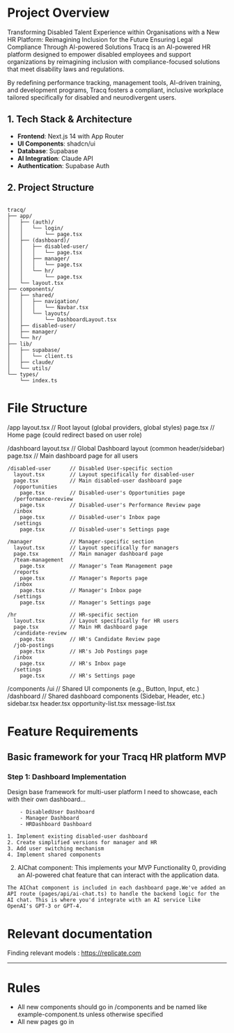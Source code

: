 # Project Overview

Transforming Disabled Talent Experience within Organisations with a New HR Platform:
Reimagining Inclusion for the Future Ensuring Legal Compliance Through AI-powered Solutions
Tracq is an AI-powered HR platform designed to empower disabled employees and
support organizations by reimagining inclusion with compliance-focused solutions that
meet disability laws and regulations.

By redefining performance tracking, management tools, AI-driven training, and development
programs, Tracq fosters a compliant, inclusive workplace tailored specifically for disabled and
neurodivergent users.

## 1. Tech Stack & Architecture
- **Frontend**: Next.js 14 with App Router
- **UI Components**: shadcn/ui
- **Database**: Supabase
- **AI Integration**: Claude API
- **Authentication**: Supabase Auth

## 2. Project Structure

```

tracq/
├── app/
│   ├── (auth)/
│   │   └── login/
│   │       └── page.tsx
│   ├── (dashboard)/
│   │   ├── disabled-user/
│   │   │   └── page.tsx
│   │   ├── manager/
│   │   │   └── page.tsx
│   │   └── hr/
│   │       └── page.tsx
│   └── layout.tsx
├── components/
│   ├── shared/
│   │   ├── navigation/
│   │   │   └── Navbar.tsx
│   │   └── layouts/
│   │       └── DashboardLayout.tsx
│   ├── disabled-user/
│   ├── manager/
│   └── hr/
├── lib/
│   ├── supabase/
│   │   └── client.ts
│   ├── claude/
│   └── utils/
└── types/
    └── index.ts

```

# File Structure 

/app
  layout.tsx            // Root layout (global providers, global styles)
  page.tsx              // Home page (could redirect based on user role)
  
  /dashboard
    layout.tsx          // Global Dashboard layout (common header/sidebar)
    page.tsx            // Main dashboard page for all users
    
    /disabled-user      // Disabled User-specific section
      layout.tsx        // Layout specifically for disabled-user
      page.tsx          // Main disabled-user dashboard page
      /opportunities
        page.tsx        // Disabled-user's Opportunities page
      /performance-review
        page.tsx        // Disabled-user's Performance Review page
      /inbox
        page.tsx        // Disabled-user's Inbox page
      /settings
        page.tsx        // Disabled-user's Settings page

    /manager            // Manager-specific section
      layout.tsx        // Layout specifically for managers
      page.tsx          // Main manager dashboard page
      /team-management
        page.tsx        // Manager's Team Management page
      /reports
        page.tsx        // Manager's Reports page
      /inbox
        page.tsx        // Manager's Inbox page
      /settings
        page.tsx        // Manager's Settings page

    /hr                 // HR-specific section
      layout.tsx        // Layout specifically for HR users
      page.tsx          // Main HR dashboard page
      /candidate-review
        page.tsx        // HR's Candidate Review page
      /job-postings
        page.tsx        // HR's Job Postings page
      /inbox
        page.tsx        // HR's Inbox page
      /settings
        page.tsx        // HR's Settings page

  /components
    /ui                 // Shared UI components (e.g., Button, Input, etc.)
    /dashboard          // Shared dashboard components (Sidebar, Header, etc.)
      sidebar.tsx
      header.tsx
      opportunity-list.tsx
      message-list.tsx



















# Feature Requirements 


 ## Basic framework for your Tracq HR platform MVP

### Step 1: Dashboard Implementation        
  
  Design base framework for multi-user platform I need to showcase, each with their own dashboard...

        - DisabledUser Dashboard
        - Manager Dashboard
        - HRDashboard Dashboard 

    1. Implement existing disabled-user dashboard
    2. Create simplified versions for manager and HR
    3. Add user switching mechanism
    4. Implement shared components

  2.  AIChat component: This implements your MVP Functionality 0, providing an AI-powered chat feature that can interact with the application data.
    
    The AIChat component is included in each dashboard page.We've added an API route (pages/api/ai-chat.ts) to handle the backend logic for the AI chat. This is where you'd integrate with an AI service like OpenAI's GPT-3 or GPT-4.




# Relevant documentation 
Finding relevant models : https://replicate.com 


--------------------------------

# Rules
- All new components should go in /components and be named like example-component.ts unless otherwise specified
- All new pages go in 